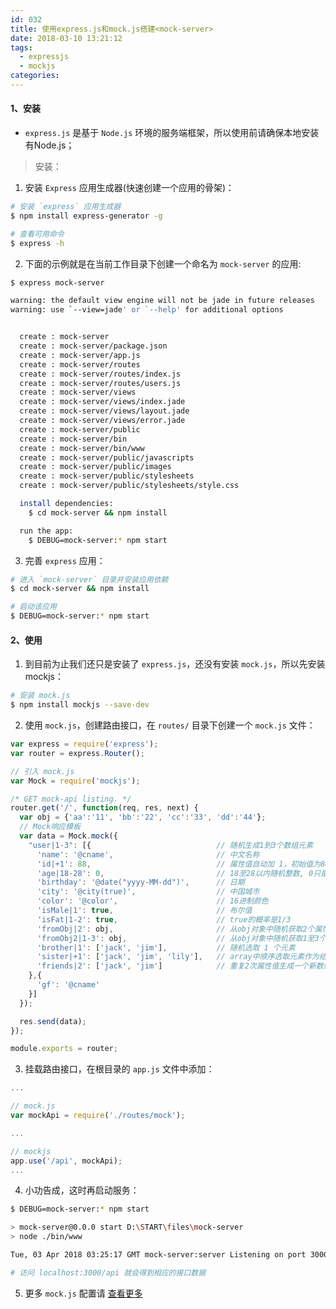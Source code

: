 ```yaml
---
id: 032
title: 使用express.js和mock.js搭建<mock-server>
date: 2018-03-10 13:21:12
tags:   
  - expressjs
  - mockjs
categories:
---
```


#### <a>1、安装</a>

- `express.js` 是基于 `Node.js` 环境的服务端框架，所以使用前请确保本地安装有Node.js；

> 安装：

1. 安装 `Express` 应用生成器(快速创建一个应用的骨架)：
  ```sh
  # 安装 `express` 应用生成器
  $ npm install express-generator -g

  # 查看可用命令
  $ express -h
  ```

2. 下面的示例就是在当前工作目录下创建一个命名为 `mock-server` 的应用:
  ```sh
  $ express mock-server

  warning: the default view engine will not be jade in future releases
  warning: use `--view=jade' or `--help' for additional options


    create : mock-server
    create : mock-server/package.json
    create : mock-server/app.js
    create : mock-server/routes
    create : mock-server/routes/index.js
    create : mock-server/routes/users.js
    create : mock-server/views
    create : mock-server/views/index.jade
    create : mock-server/views/layout.jade
    create : mock-server/views/error.jade
    create : mock-server/public
    create : mock-server/bin
    create : mock-server/bin/www
    create : mock-server/public/javascripts
    create : mock-server/public/images
    create : mock-server/public/stylesheets
    create : mock-server/public/stylesheets/style.css

    install dependencies:
      $ cd mock-server && npm install

    run the app:
      $ DEBUG=mock-server:* npm start

  ```

3. 完善 `express` 应用：
  ```sh
  # 进入 `mock-server` 目录并安装应用依赖
  $ cd mock-server && npm install

  # 启动该应用
  $ DEBUG=mock-server:* npm start
  ```

#### <a>2、使用</a>

1. 到目前为止我们还只是安装了 `express.js`，还没有安装 `mock.js`，所以先安装mockjs：
  ```sh
  # 安装 mock.js
  $ npm install mockjs --save-dev
  ```

2. 使用 `mock.js`，创建路由接口，在 `routes/` 目录下创建一个 `mock.js` 文件：
  ```js
  var express = require('express');
  var router = express.Router();

  // 引入 mock.js
  var Mock = require('mockjs');

  /* GET mock-api listing. */
  router.get('/', function(req, res, next) {
    var obj = {'aa':'11', 'bb':'22', 'cc':'33', 'dd':'44'};
    // Mock响应模板
    var data = Mock.mock({
      "user|1-3": [{                            // 随机生成1到3个数组元素
        'name': '@cname',                       // 中文名称
        'id|+1': 88,                            // 属性值自动加 1，初始值为88
        'age|18-28': 0,                         // 18至28以内随机整数, 0只是用来确定类型
        'birthday': '@date("yyyy-MM-dd")',      // 日期
        'city': '@city(true)',                  // 中国城市
        'color': '@color',                      // 16进制颜色
        'isMale|1': true,                       // 布尔值
        'isFat|1-2': true,                      // true的概率是1/3
        'fromObj|2': obj,                       // 从obj对象中随机获取2个属性
        'fromObj2|1-3': obj,                    // 从obj对象中随机获取1至3个属性
        'brother|1': ['jack', 'jim'],           // 随机选取 1 个元素
        'sister|+1': ['jack', 'jim', 'lily'],   // array中顺序选取元素作为结果
        'friends|2': ['jack', 'jim']            // 重复2次属性值生成一个新数组
      },{
        'gf': '@cname'
      }]
    });

    res.send(data);
  });

  module.exports = router;
  ```

3. 挂载路由接口，在根目录的 `app.js` 文件中添加：
  ```js
  ...

  // mock.js
  var mockApi = require('./routes/mock');

  ...

  // mockjs
  app.use('/api', mockApi);
  ...
  ```

4. 小功告成，这时再启动服务：
  ```sh
  $ DEBUG=mock-server:* npm start

  > mock-server@0.0.0 start D:\START\files\mock-server
  > node ./bin/www

  Tue, 03 Apr 2018 03:25:17 GMT mock-server:server Listening on port 3000

  # 访问 localhost:3000/api 就会得到相应的接口数据

  ```

5. 更多 `mock.js` 配置请 [查看更多](https://github.com/nuysoft/Mock/wiki)